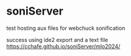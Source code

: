 # soniServer
test hosting aux files for webchuck sonification

success using ide2 export and a text file
https://cchafe.github.io/soniServer/mlo2024/
